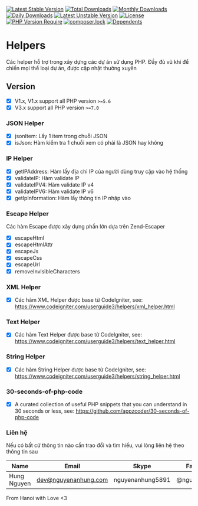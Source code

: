 [![Latest Stable Version](http://poser.pugx.org/nguyenanhung/helpers/v)](https://packagist.org/packages/nguyenanhung/helpers)
[![Total Downloads](http://poser.pugx.org/nguyenanhung/helpers/downloads)](https://packagist.org/packages/nguyenanhung/helpers)
[![Monthly Downloads](http://poser.pugx.org/nguyenanhung/helpers/d/monthly)](https://packagist.org/packages/nguyenanhung/helpers)
[![Daily Downloads](http://poser.pugx.org/nguyenanhung/helpers/d/daily)](https://packagist.org/packages/nguyenanhung/helpers)
[![Latest Unstable Version](http://poser.pugx.org/nguyenanhung/helpers/v/unstable)](https://packagist.org/packages/nguyenanhung/helpers)
[![License](http://poser.pugx.org/nguyenanhung/helpers/license)](https://packagist.org/packages/nguyenanhung/helpers)
[![PHP Version Require](http://poser.pugx.org/nguyenanhung/helpers/require/php)](https://packagist.org/packages/nguyenanhung/helpers)
[![composer.lock](http://poser.pugx.org/nguyenanhung/helpers/composerlock)](https://packagist.org/packages/nguyenanhung/helpers)
[![Dependents](http://poser.pugx.org/nguyenanhung/helpers/dependents)](https://packagist.org/packages/nguyenanhung/helpers)

# Helpers

Các helper hỗ trợ trong xây dựng các dự án sử dụng PHP. Đầy đủ vũ khí để chiến mọi thể loại dự án, được cập nhật thường xuyên

## Version

- [x] V1.x, V1.x support all PHP version `>=5.6`
- [x] V3.x support all PHP version `>=7.0`

### JSON Helper

- [x] jsonItem: Lấy 1 item trong chuỗi JSON
- [x] isJson: Hàm kiểm tra 1 chuỗi xem có phải là JSON hay không

### IP Helper

- [x] getIPAddress: Hàm lấy địa chỉ IP của người dùng truy cập vào hệ thống
- [x] validateIP: Hàm validate IP
- [x] validateIPV4: Hàm validate IP v4
- [x] validateIPV6: Hàm validate IP v6
- [x] getIpInformation: Hàm lấy thông tin IP nhập vào

### Escape Helper

Các hàm Escape được xây dựng phần lớn dựa trên Zend-Escaper

- [x] escapeHtml
- [x] escapeHtmlAttr
- [x] escapeJs
- [x] escapeCss
- [x] escapeUrl
- [x] removeInvisibleCharacters

### XML Helper

- [x] Các hàm XML Helper được base từ CodeIgniter, see: https://www.codeigniter.com/userguide3/helpers/xml_helper.html

### Text Helper

- [x] Các hàm Text Helper được base từ CodeIgniter, see: https://www.codeigniter.com/userguide3/helpers/text_helper.html

### String Helper

- [x] Các hàm String Helper được base từ CodeIgniter, see: https://www.codeigniter.com/userguide3/helpers/string_helper.html

### 30-seconds-of-php-code

- [x] A curated collection of useful PHP snippets that you can understand in 30 seconds or less, see: https://github.com/appzcoder/30-seconds-of-php-code

### Liên hệ

Nếu có bất cứ thông tin nào cần trao đổi và tìm hiểu, vui lòng liên hệ theo thông tin sau

| Name        | Email                | Skype            | Facebook      |
|-------------|----------------------|------------------|---------------|
| Hung Nguyen | dev@nguyenanhung.com | nguyenanhung5891 | @nguyenanhung |

From Hanoi with Love <3
